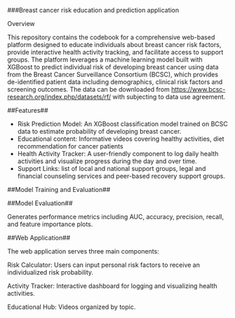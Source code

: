 ###Breast cancer risk education and prediction application

Overview

This repository contains the codebook for a comprehensive web-based platform designed to educate individuals about breast cancer risk factors, provide interactive health activity tracking, and facilitate access to support groups. The platform leverages a machine learning model built with XGBoost to predict individual risk of developing breast cancer using data from the Breast Cancer Surveillance Consortium (BCSC), which provides de-identified patient data including demographics, clinical risk factors and screening outcomes. The data can be downloaded from https://www.bcsc-research.org/index.php/datasets/rf/ with subjecting to data use agreement.

##Features##
- Risk Prediction Model: An XGBoost classification model trained on BCSC data to estimate probability of developing breast cancer.
- Educational content: Informative videos covering healthy activities, diet recommendation for cancer patients
- Health Activity Tracker: A user-friendly component to log daily health activities and visualize progress during the day and over time.
- Support Links: list of local and national support groups, legal and financial counseling services and peer-based recovery support groups.

##Model Training and Evaluation##


##Model Evaluation##

Generates performance metrics including AUC, accuracy, precision, recall, and feature importance plots.

##Web Application##

The web application serves three main components:

Risk Calculator: Users can input personal risk factors to receive an individualized risk probability.

Activity Tracker: Interactive dashboard for logging and visualizing health activities.

Educational Hub: Videos organized by topic.
